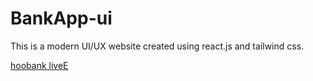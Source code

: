 # BankApp-ui
This is a modern UI/UX website created using react.js and tailwind css.

<a href="https://hs-hoobank.netlify.app/"  />hoobank liveE</a>
